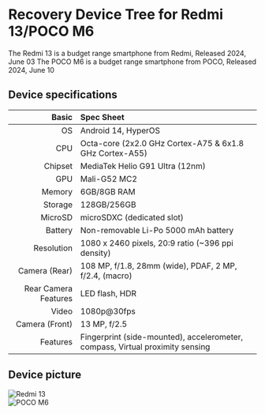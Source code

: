 Recovery Device Tree for Redmi 13/POCO M6
===========================================

The Redmi 13 is a budget range smartphone from Redmi, Released 2024, June 03 
The POCO M6 is a budget range smartphone from POCO, Released 2024, June 10

## Device specifications

Basic   | Spec Sheet
-------:|:-------------------------
OS	    | Android 14, HyperOS
CPU     | Octa-core (2x2.0 GHz Cortex-A75 & 6x1.8 GHz Cortex-A55)
Chipset | MediaTek Helio G91 Ultra (12nm)
GPU     | Mali-G52 MC2
Memory  | 6GB/8GB RAM
Storage | 128GB/256GB
MicroSD | microSDXC (dedicated slot)
Battery | Non-removable Li-Po 5000 mAh battery
Resolution | 1080 x 2460 pixels, 20:9 ratio (~396 ppi density)
Camera (Rear)  | 108 MP, f/1.8, 28mm (wide), PDAF, 2 MP, f/2.4, (macro)
Rear Camera Features | LED flash, HDR
Video	| 1080p@30fps	
Camera (Front)  | 13 MP, f/2.5
Features| Fingerprint (side-mounted), accelerometer, compass, Virtual proximity sensing


## Device picture

![Redmi 13](https://fdn2.gsmarena.com/vv/pics/xiaomi/xiaomi-redmi-13-3.jpg "Redmi 13")  
![POCO M6](https://fdn2.gsmarena.com/vv/pics/xiaomi/xiaomi-poco-m6-4g-2.jpg "POCO M6")
